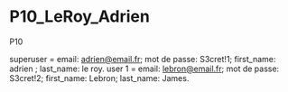 # P10_LeRoy_Adrien
P10


superuser = email: adrien@email.fr; mot de passe: S3cret!1; first_name: adrien ; last_name: le roy.
user 1 = email: lebron@email.fr; mot de passe: S3cret!2; first_name: Lebron; last_name: James.
